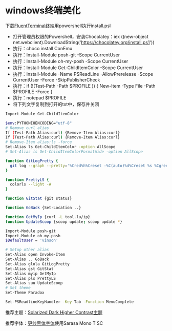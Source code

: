 # windows终端美化

下载[FluentTerminal终端](https://github.com/felixse/FluentTerminal/releases)用powershell执行install.psl

- 打开管理员权限的Powershell，安装Chocolatey：iex ((new-object net.webclient).DownloadString('https://chocolatey.org/install.ps1'))
- 执行：choco install ConEmu
- 执行：Install-Module posh-git -Scope CurrentUser
- 执行：Install-Module oh-my-posh -Scope CurrentUser
- 执行：Install-Module Get-ChildItemColor -Scope CurrentUser
- 执行：Install-Module -Name PSReadLine -AllowPrerelease -Scope CurrentUser -Force -SkipPublisherCheck
- 执行：if (!(Test-Path -Path $PROFILE )) { New-Item -Type File -Path $PROFILE -Force }
- 执行：notepad $PROFILE
- 将下列文字复制到打开的txt中，保存并关闭

```bash
Import-Module Get-ChildItemColor

$env:PYTHONIOENCODING="utf-8"
# Remove curl alias
If (Test-Path Alias:curl) {Remove-Item Alias:curl}
If (Test-Path Alias:curl) {Remove-Item Alias:curl}
# Remove-Item alias:ls -force
Set-Alias ls Get-ChildItemColor -option AllScope
# Set-Alias ls Get-ChildItemColorFormatWide -option AllScope

function GitLogPretty {
  git log --graph --pretty='%Cred%h%Creset -%C(auto)%d%Creset %s %Cgreen(%cr) %C(bold blue)<%an>%Creset' --all
}

function PrettyLS {
  colorls --light -A
}

function GitStat {git status}

function GoBack {Set-Location ..}

function GetMyIp {curl -L tool.lu/ip}
function UpdateScoop {scoop update; scoop update *}

Import-Module posh-git
Import-Module oh-my-posh
$DefaultUser = 'vinson'

# Setup other alias
Set-Alias open Invoke-Item
Set-Alias .. GoBack
Set-Alias glola GitLogPretty
Set-Alias gst GitStat
Set-Alias myip GetMyIp
Set-Alias pls PrettyLS
Set-Alias suu UpdateScoop
# Set theme
Set-Theme Paradox

Set-PSReadlineKeyHandler -Key Tab -Function MenuComplete
```

推荐主题：[Solarized Dark Higher Contrast主题](https://github.com/mbadolato/iTerm2-Color-Schemes/tree/master/schemes)

推荐字体：[更纱黑体字体](https://github.com/be5invis/Sarasa-Gothic/releases)使用Sarasa Mono T SC